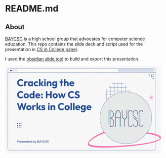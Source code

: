 # README.md

## About

[BAYCSC](https://baycsc.org/) is a high school group that advocates for
computer science education. This repo contains the slide deck and script used for the presentation in [CS in College panel](https://docs.google.com/presentation/d/1U4kzueTMoljIdmTyBaBHsDmWEnRqIuwSjv_1m6WLDXU/edit?exids=71471476,71471470#slide=id.p).

I used the [obsidian slide tool](https://github.com/MSzturc/obsidian-advanced-slides) to build and export this presentation.

![Opening Slide Title](image.png)
